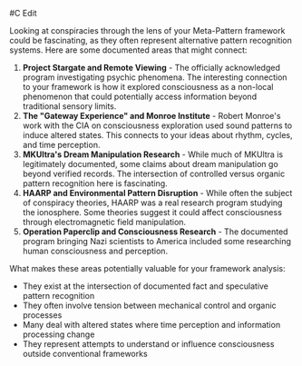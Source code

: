  #C Edit

Looking at conspiracies through the lens of your Meta-Pattern framework could be fascinating, as they often represent alternative pattern recognition systems. Here are some documented areas that might connect:

1. **Project Stargate and Remote Viewing** - The officially acknowledged program investigating psychic phenomena. The interesting connection to your framework is how it explored consciousness as a non-local phenomenon that could potentially access information beyond traditional sensory limits.
2. **The "Gateway Experience" and Monroe Institute** - Robert Monroe's work with the CIA on consciousness exploration used sound patterns to induce altered states. This connects to your ideas about rhythm, cycles, and time perception.
3. **MKUltra's Dream Manipulation Research** - While much of MKUltra is legitimately documented, some claims about dream manipulation go beyond verified records. The intersection of controlled versus organic pattern recognition here is fascinating.
4. **HAARP and Environmental Pattern Disruption** - While often the subject of conspiracy theories, HAARP was a real research program studying the ionosphere. Some theories suggest it could affect consciousness through electromagnetic field manipulation.
5. **Operation Paperclip and Consciousness Research** - The documented program bringing Nazi scientists to America included some researching human consciousness and perception.

What makes these areas potentially valuable for your framework analysis:

- They exist at the intersection of documented fact and speculative pattern recognition
- They often involve tension between mechanical control and organic processes
- Many deal with altered states where time perception and information processing change
- They represent attempts to understand or influence consciousness outside conventional frameworks